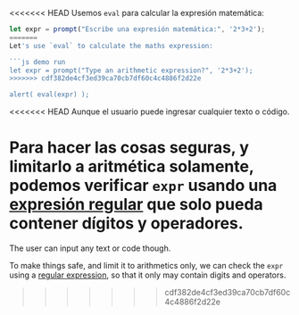 <<<<<<< HEAD
Usemos `eval` para calcular la expresión matemática:

```js demo run
let expr = prompt("Escribe una expresión matemática:", '2*3+2');
=======
Let's use `eval` to calculate the maths expression:

```js demo run
let expr = prompt("Type an arithmetic expression?", '2*3+2');
>>>>>>> cdf382de4cf3ed39ca70cb7df60c4c4886f2d22e

alert( eval(expr) );
```

<<<<<<< HEAD
Aunque el usuario puede ingresar cualquier texto o código.

Para hacer las cosas seguras, y limitarlo a aritmética solamente, podemos verificar `expr` usando una [expresión regular](info:regular-expressions) que solo pueda contener dígitos y operadores.
=======
The user can input any text or code though.

To make things safe, and limit it to arithmetics only, we can check the `expr` using a [regular expression](info:regular-expressions), so that it only may contain digits and operators.
>>>>>>> cdf382de4cf3ed39ca70cb7df60c4c4886f2d22e
